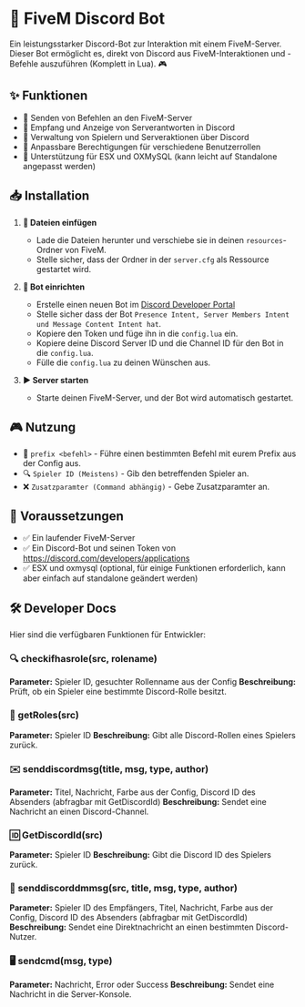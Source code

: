 # 🚀 FiveM Discord Bot

Ein leistungsstarker Discord-Bot zur Interaktion mit einem FiveM-Server. Dieser Bot ermöglicht es, direkt von Discord aus FiveM-Interaktionen und -Befehle auszuführen (Komplett in Lua). 🎮

## ✨ Funktionen
- 🔹 Senden von Befehlen an den FiveM-Server
- 🔹 Empfang und Anzeige von Serverantworten in Discord
- 🔹 Verwaltung von Spielern und Serveraktionen über Discord
- 🔹 Anpassbare Berechtigungen für verschiedene Benutzerrollen
- 🔹 Unterstützung für ESX und OXMySQL (kann leicht auf Standalone angepasst werden)

## 📥 Installation
1. **📂 Dateien einfügen**
   - Lade die Dateien herunter und verschiebe sie in deinen `resources`-Ordner von FiveM.
   - Stelle sicher, dass der Ordner in der `server.cfg` als Ressource gestartet wird.

2. **🔑 Bot einrichten**
   - Erstelle einen neuen Bot im [Discord Developer Portal](https://discord.com/developers/applications)
   - Stelle sicher dass der Bot `Presence Intent, Server Members Intent und Message Content Intent hat`.
   - Kopiere den Token und füge ihn in die `config.lua` ein.
   - Kopiere deine Discord Server ID und die Channel ID für den Bot in die `config.lua`.
   - Fülle die `config.lua` zu deinen Wünschen aus.

3. **▶️ Server starten**
   - Starte deinen FiveM-Server, und der Bot wird automatisch gestartet.

## 🎮 Nutzung
- 📝 `prefix <befehl>` - Führe einen bestimmten Befehl mit eurem Prefix aus der Config aus.
- 🔍 `Spieler ID (Meistens)` - Gib den betreffenden Spieler an.
- ❌ `Zusatzparamter (Command abhängig)` - Gebe Zusatzparamter an.

## 📌 Voraussetzungen
- ✅ Ein laufender FiveM-Server
- ✅ Ein Discord-Bot und seinen Token von https://discord.com/developers/applications
- ✅ ESX und oxmysql (optional, für einige Funktionen erforderlich, kann aber einfach auf standalone geändert werden)

## 🛠️ Developer Docs
Hier sind die verfügbaren Funktionen für Entwickler:

### 🔍 checkifhasrole(src, rolename)
**Parameter:** Spieler ID, gesuchter Rollenname aus der Config
**Beschreibung:** Prüft, ob ein Spieler eine bestimmte Discord-Rolle besitzt.

### 📜 getRoles(src)
**Parameter:** Spieler ID
**Beschreibung:** Gibt alle Discord-Rollen eines Spielers zurück.

### ✉️ senddiscordmsg(title, msg, type, author)
**Parameter:** Titel, Nachricht, Farbe aus der Config, Discord ID des Absenders (abfragbar mit GetDiscordId)
**Beschreibung:** Sendet eine Nachricht an einen Discord-Channel.

### 🆔 GetDiscordId(src)
**Parameter:** Spieler ID
**Beschreibung:** Gibt die Discord ID des Spielers zurück.

### 📩 senddiscorddmmsg(src, title, msg, type, author)
**Parameter:** Spieler ID des Empfängers, Titel, Nachricht, Farbe aus der Config, Discord ID des Absenders (abfragbar mit GetDiscordId)
**Beschreibung:** Sendet eine Direktnachricht an einen bestimmten Discord-Nutzer.

### 🖥️ sendcmd(msg, type)
**Parameter:** Nachricht, Error oder Success
**Beschreibung:** Sendet eine Nachricht in die Server-Konsole.

